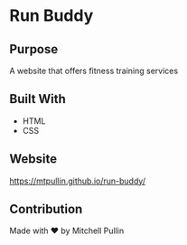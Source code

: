 # Run Buddy

## Purpose
A website that offers fitness training services 

## Built With
* HTML
* CSS

## Website
https://mtpullin.github.io/run-buddy/

## Contribution
Made with ❤️ by Mitchell Pullin
